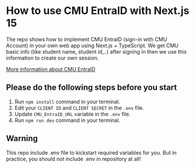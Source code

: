 # How to use CMU EntraID with Next.js 15

The repo shows how to implement CMU EntraID (sign-in with CMU Account) in your own web app using Next.js + TypeScript. We get CMU basic info (like student name, student id,..) after signing in then we use this information to create our own session.

[More information about CMU EntraID]()

## Please do the following steps before you start

1. Run `npm install` command in your terminal.
2. Edit your `CLIENT ID` and `CLIENT SECRET` in the `.env` file.
3. Update `CMU_EntraID_URL` variable in the `.env` file.
4. Run `npm run dev` command in your terminal.

## Warning

This repo include .env file to kickstart required variables for you. But in practice, you should not include .env in repository at all!
